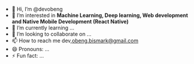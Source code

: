 - 👋 Hi, I’m @devobeng
- 👀 I’m interested in <strong>Machine Learning, Deep learning, Web development and Native Mobile Development (React Native)</strong>
- 🌱 I’m currently learning ...
- 💞️ I’m looking to collaborate on ...
- 📫 How to reach me dev,obeng.bismark@gmail.com
- 😄 Pronouns: ...
- ⚡ Fun fact: ...

<!---
devobeng/devobeng is a ✨ special ✨ repository because its `README.md` (this file) appears on your GitHub profile.
You can click the Preview link to take a look at your changes.
--->
